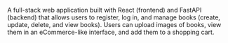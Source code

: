 A full-stack web application built with React (frontend) and FastAPI (backend) that allows users to register, log in, and manage books (create, update, delete, and view books). Users can upload images of books, view them in an eCommerce-like interface, and add them to a shopping cart.
